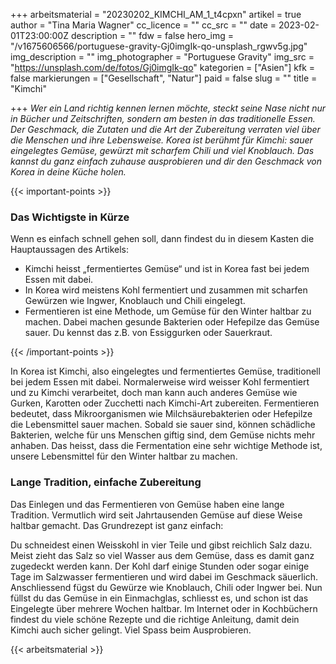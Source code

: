 +++
arbeitsmaterial = "20230202_KIMCHI_AM_1_t4cpxn"
artikel = true
author = "Tina Maria Wagner"
cc_licence = ""
cc_src = ""
date = 2023-02-01T23:00:00Z
description = ""
fdw = false
hero_img = "/v1675606566/portuguese-gravity-Gj0imgIk-qo-unsplash_rgwv5g.jpg"
img_description = ""
img_photographer = "Portuguese Gravity"
img_src = "https://unsplash.com/de/fotos/Gj0imgIk-qo"
kategorien = ["Asien"]
kfk = false
markierungen = ["Gesellschaft", "Natur"]
paid = false
slug = ""
title = "Kimchi"

+++
_Wer ein Land richtig kennen lernen möchte, steckt seine Nase nicht nur in Bücher und Zeitschriften, sondern am besten in das traditionelle Essen. Der Geschmack, die Zutaten und die Art der Zubereitung verraten viel über die Menschen und ihre Lebensweise. Korea ist berühmt für Kimchi: sauer eingelegtes Gemüse, gewürzt mit scharfem Chili und viel Knoblauch. Das kannst du ganz einfach zuhause ausprobieren und dir den Geschmack von Korea in deine Küche holen._

  
{{< important-points >}} <h3>Das Wichtigste in Kürze</h3>

<p>Wenn es einfach schnell gehen soll, dann findest du in diesem Kasten die Hauptaussagen des Artikels:</p>

<ul>

<li>Kimchi heisst „fermentiertes Gemüse“ und ist in Korea fast bei jedem Essen mit dabei.</li>

<li>In Korea wird meistens Kohl fermentiert und zusammen mit scharfen Gewürzen wie Ingwer, Knoblauch und Chili eingelegt.</li>

<li>Fermentieren ist eine Methode, um Gemüse für den Winter haltbar zu machen. Dabei machen gesunde Bakterien oder Hefepilze das Gemüse sauer. Du kennst das z.B. von Essiggurken oder Sauerkraut.</li>

</ul> {{< /important-points >}}

In Korea ist Kimchi, also eingelegtes und fermentiertes Gemüse, traditionell bei jedem Essen mit dabei. Normalerweise wird weisser Kohl fermentiert und zu Kimchi verarbeitet, doch man kann auch anderes Gemüse wie Gurken, Karotten oder Zucchetti nach Kimchi-Art zubereiten. Fermentieren bedeutet, dass Mikroorganismen wie Milchsäurebakterien oder Hefepilze die Lebensmittel sauer machen. Sobald sie sauer sind, können schädliche Bakterien, welche für uns Menschen giftig sind, dem Gemüse nichts mehr anhaben. Das heisst, dass die Fermentation eine sehr wichtige Methode ist, unsere Lebensmittel für den Winter haltbar zu machen.

### Lange Tradition, einfache Zubereitung

Das Einlegen und das Fermentieren von Gemüse haben eine lange Tradition. Vermutlich wird seit Jahrtausenden Gemüse auf diese Weise haltbar gemacht. Das Grundrezept ist ganz einfach:

Du schneidest einen Weisskohl in vier Teile und gibst reichlich Salz dazu. Meist zieht das Salz so viel Wasser aus dem Gemüse, dass es damit ganz zugedeckt werden kann. Der Kohl darf einige Stunden oder sogar einige Tage im Salzwasser fermentieren und wird dabei im Geschmack säuerlich. Anschliessend fügst du Gewürze wie Knoblauch, Chili oder Ingwer bei. Nun füllst du das Gemüse in ein Einmachglas, schliesst es, und schon ist das Eingelegte über mehrere Wochen haltbar. Im Internet oder in Kochbüchern findest du viele schöne Rezepte und die richtige Anleitung, damit dein Kimchi auch sicher gelingt. Viel Spass beim Ausprobieren.



 {{< arbeitsmaterial >}} 